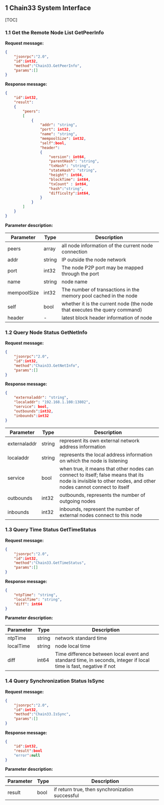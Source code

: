 ## 1 Chain33 System Interface
[TOC]

### 1.1 Get the Remote Node List GetPeerInfo
**Request message:**
```json
{
    "jsonrpc":"2.0",
    "id":int32,
    "method":"Chain33.GetPeerInfo",
    "params":[] 
}
```

**Response message:**
```json
{
    "id":int32,
    "result":
    {
        "peers":
        [
            {
                "addr": "string",
                "port": int32,
                "name": "string",
                "mempoolSize": int32,
                "self":bool,
                "header":
                {
                    "version": int64,
                    "parentHash": "string",
                    "txHash": "string",
                    "stateHash": "string",
                    "height": int64,
                    "blockTime": int64,
                    "txCount" : int64,
                    "hash":"string",
                    "difficulty":int64,
                }
            }
        ]
    }
}
```
**Parameter description:**

|Parameter|Type|Description|
|----|----|----|
|peers|array|all node information of the current node connection|
|addr|string|IP outside the node network|
|port|int32|The node P2P port may be mapped through the port|
|name|string|node name|
|mempoolSize|int32|The number of transactions in the memory pool cached in the node|
|self|bool|whether it is the current node (the node that executes the query command)|
|header|-|latest block header information of node|

### 1.2 Query Node Status GetNetInfo
**Request message:**
```json
{
    "jsonrpc":"2.0",
    "id":int32,
    "method":"Chain33.GetNetInfo",
    "params":[] 
}
```

**Response message:**
```json
{
    "externaladdr": "string",
    "localaddr": "192.168.1.108:13802",
    "service": bool,
    "outbounds":int32,
    "inbounds":int32
}
```

|Parameter|Type|Description|
|----|----|----|
|externaladdr|string|represent its own external network address information|
|localaddr|string|represents the local address information on which the node is listening|
|service|bool|when true, it means that other nodes can connect to itself; false means that its node is invisible to other nodes, and other nodes cannot connect to itself|
|outbounds|int32|outbounds, represents the number of outgoing nodes|
|inbounds|int32|inbounds, represent the number of external nodes connect to this node|

### 1.3 Query Time Status GetTimeStatus
**Request message:**
```json
{
    "jsonrpc":"2.0",
    "id":int32,
    "method":"Chain33.GetTimeStatus",
    "params":[] 
}
```

**Response message:**
```json
{
    "ntpTime": "string",
    "localTime": "string",
    "diff": int64
}
```
**Parameter description:**

|Parameter|Type|Description|
|----|----|----|
|ntpTime|string|network standard time|
|localTime|string|node local time|
|diff|int64|Time difference between local event and standard time, in seconds, integer if local time is fast, negative if not|

### 1.4 Query Synchronization Status IsSync
**Request message:**
```json
{
    "jsonrpc":"2.0",
    "id":int32,
    "method":"Chain33.IsSync",
    "params":[] 
}
```
**Response message:**
```json
{
    "id":int32,
    "result":bool
    "error":null
}
```
**Parameter description:**

|Parameter|Type|Description|
|----|----|----|
|result|bool|if return true, then synchronization successful|


